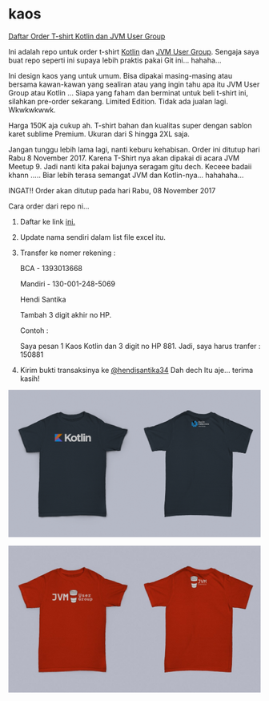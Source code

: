 # kaos
[Daftar Order T-shirt Kotlin dan JVM User Group](http://bit.ly/kaosjvm)



Ini adalah repo untuk order t-shirt [Kotlin](t.me/@KotlinID) dan [JVM User Group](t.me/JVMUserGroup). Sengaja saya buat repo seperti ini supaya lebih praktis pakai Git ini... hahaha...

Ini design kaos yang untuk umum. Bisa dipakai masing-masing atau bersama kawan-kawan yang sealiran atau yang ingin tahu apa itu JVM User Group atau Kotlin ... Siapa yang faham dan berminat untuk beli t-shirt ini, silahkan pre-order sekarang. Limited Edition. Tidak ada jualan lagi. Wkwkwkwwk.

Harga 150K aja cukup ah. T-shirt bahan dan kualitas super dengan sablon karet sublime Premium. Ukuran dari S hingga 2XL saja.

Jangan tunggu lebih lama lagi, nanti keburu kehabisan. Order ini ditutup hari Rabu 8 November 2017. Karena T-Shirt nya akan dipakai di acara JVM Meetup 9. Jadi nanti kita pakai bajunya seragam gitu dech. Keceee badaii khann ..... Biar lebih terasa semangat JVM dan Kotlin-nya... hahahaha...

INGAT!! Order akan ditutup pada hari Rabu, 08 November 2017

Cara order dari repo ni...

1. Daftar ke link [ini.](http://bit.ly/kaosjvm)
2. Update nama sendiri dalam list file excel itu.
3. Transfer ke nomer rekening :
	
	BCA - 1393013668
	
	Mandiri - 130-001-248-5069
	
	Hendi Santika
	
	Tambah 3 digit akhir no HP.
	
	Contoh : 
	
	Saya pesan 1 Kaos Kotlin dan 3 digit no HP 881.
	Jadi, saya harus tranfer : 150881
6. Kirim bukti transaksinya ke [@hendisantika34](t.me/hendisantika34)
Dah dech Itu aje... terima kasih!


![Kaos Kotlin](Kaos_Kotlin.jpg)

![Kaos JVM](KaosJVM.jpg)